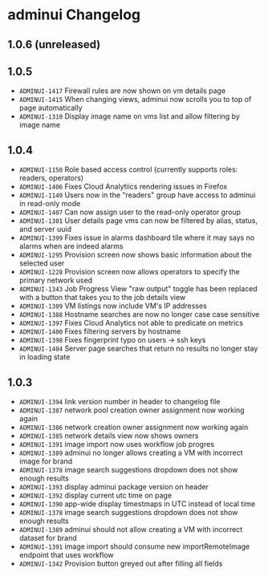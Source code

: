 # adminui Changelog

## 1.0.6 (unreleased)

## 1.0.5

- ``ADMINUI-1417`` Firewall rules are now shown on vm details page
- ``ADMINUI-1415`` When changing views, adminui now scrolls you to top of page automatically
- ``ADMINUI-1310`` Display image name on vms list and allow filtering by image name

## 1.0.4

- ``ADMINUI-1150`` Role based access control (currently supports roles: readers, operators)
- ``ADMINUI-1406`` Fixes Cloud Analytiics rendering issues in Firefox
- ``ADMINUI-1149`` Users now in the "readers" group have access to adminui in read-only mode
- ``ADMINUI-1407`` Can now assign user to the read-only operator group
- ``ADMINUI-1301`` User details page vms can now be filtered by alias, status, and server uuid
- ``ADMINUI-1399`` Fixes issue in alarms dashboard tile where it may says no alarms when are indeed alarms
- ``ADMINUI-1295`` Provision screen now shows basic information about the selected user
- ``ADMINUI-1228`` Provision screen now allows operators to specify the primary network used
- ``ADMINUI-1343`` Job Progress View "raw output" toggle has been replaced with a button that takes you to the job details view
- ``ADMINUI-1309`` VM listings now include VM's IP addresses
- ``ADMINUI-1388`` Hostname searches are now no longer case case sensitive
- ``ADMINUI-1397`` Fixes Cloud Analytics not able to predicate on metrics
- ``ADMINUI-1400`` Fixes filtering servers by hostname
- ``ADMINUI-1398`` Fixes fingerprint typo on users -> ssh keys
- ``ADMINUI-1404`` Server page searches that return no results no longer stay in loading state

## 1.0.3

- ``ADMINUI-1394`` link version number in header to changelog file
- ``ADMINUI-1387`` network pool creation owner assignment now working again
- ``ADMINUI-1386`` network creation owner assignment now working again
- ``ADMINUI-1385`` network details view now shows owners
- ``ADMINUI-1391`` image import now uses workflow job progres
- ``ADMINUI-1389`` adminui no longer allows creating a VM with incorrect image for brand
- ``ADMINUI-1378`` image search suggestions dropdown does not show enough results
- ``ADMINUI-1393`` display adminui package version on header
- ``ADMINUI-1392`` display current utc time on page
- ``ADMINUI-1390`` app-wide display timestmaps in UTC instead of local time
- ``ADMINUI-1378`` image search suggestions dropdown does not show enough results
- ``ADMINUI-1389`` adminui should not allow creating a VM with incorrect dataset for brand
- ``ADMINUI-1391`` image import should consume new importRemoteImage endpoint that uses workflow
- ``ADMINUI-1342`` Provision button greyed out after filling all fields
